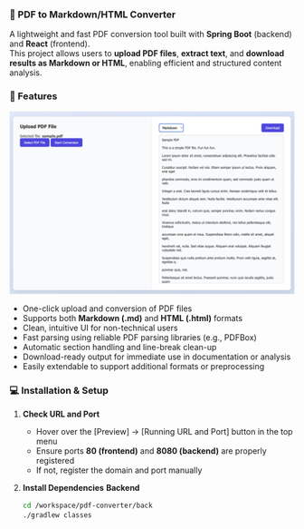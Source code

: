 ### 📄 PDF to Markdown/HTML Converter
A lightweight and fast PDF conversion tool built with **Spring Boot** (backend) and **React** (frontend).  
This project allows users to **upload PDF files**, **extract text**, and **download results as Markdown or HTML**, enabling efficient and structured content analysis.

### 🚀 Features
![Preview](./images/preview.png)
- One-click upload and conversion of PDF files
- Supports both **Markdown (.md)** and **HTML (.html)** formats
- Clean, intuitive UI for non-technical users
- Fast parsing using reliable PDF parsing libraries (e.g., PDFBox)
- Automatic section handling and line-break clean-up
- Download-ready output for immediate use in documentation or analysis
- Easily extendable to support additional formats or preprocessing

### 💻 Installation & Setup
1. **Check URL and Port**
    - Hover over the [Preview] → [Running URL and Port] button in the top menu
    - Ensure ports **80 (frontend)** and **8080 (backend)** are properly registered
    - If not, register the domain and port manually

2. **Install Dependencies**
   **Backend**
   ```bash
   cd /workspace/pdf-converter/back
   ./gradlew classes
   ```
